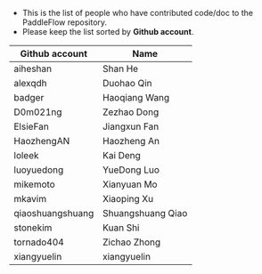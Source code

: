 * This is the list of people who have contributed code/doc to the PaddleFlow repository.
* Please keep the list sorted by **Github account**.

| Github account | Name              |
|----------------|-------------------|
| aiheshan       | Shan He           |
| alexqdh        | Duohao Qin        |
| badger         | Haoqiang Wang     |
| D0m021ng       | Zezhao Dong       |
| ElsieFan       | Jiangxun Fan      |
| HaozhengAN     | Haozheng An       |
| loleek         | Kai Deng          |
| luoyuedong     | YueDong Luo       |
| mikemoto       | Xianyuan Mo       |
| mkavim         | Xiaoping Xu       |
| qiaoshuangshuang      | Shuangshuang Qiao |
| stonekim       | Kuan Shi          |
| tornado404     | Zichao Zhong      |
| xiangyuelin    | xiangyuelin       |
